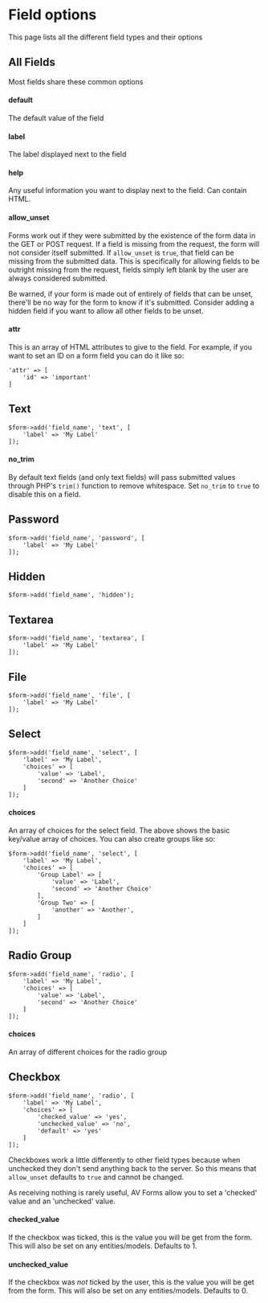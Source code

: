 # Field options

This page lists all the different field types and their options

## All Fields

Most fields share these common options

#### default

The default value of the field

#### label

The label displayed next to the field

#### help

Any useful information you want to display next to the field. Can contain HTML.

#### allow_unset

Forms work out if they were submitted by the existence of the form data in the GET or POST request. If a field is missing from the request, the form will not consider itself submitted. If `allow_unset` is `true`, that field can be missing from the submitted data. This is specifically for allowing fields to be outright missing from the request, fields simply left blank by the user are always considered submitted.

Be warned, if your form is made out of entirely of fields that can be unset, there'll be no way for the form to know if it's submitted. Consider adding a hidden field if you want to allow all other fields to be unset.

#### attr

This is an array of HTML attributes to give to the field. For example, if you want to set an ID on a form field you can do it like so:

    'attr' => [
        'id' => 'important'
    ]

## Text

    $form->add('field_name', 'text', [
        'label' => 'My Label'
    ]);
    
#### no_trim

By default text fields (and only text fields) will pass submitted values through PHP's `trim()` function to remove whitespace. Set `no_trim` to `true` to disable this on a field.

## Password

    $form->add('field_name', 'password', [
        'label' => 'My Label'
    ]);

## Hidden

    $form->add('field_name', 'hidden');

## Textarea

    $form->add('field_name', 'textarea', [
        'label' => 'My Label'
    ]);

## File

    $form->add('field_name', 'file', [
        'label' => 'My Label'
    ]);

## Select

    $form->add('field_name', 'select', [
        'label' => 'My Label',
        'choices' => [
            'value' => 'Label',
            'second' => 'Another Choice'
        ]
    ]);
    
#### choices

An array of choices for the select field. The above shows the basic key/value array of choices. You can also create groups like so:

    $form->add('field_name', 'select', [
        'label' => 'My Label',
        'choices' => [
            'Group Label' => [
                'value' => 'Label',
                'second' => 'Another Choice'
            ],
            'Group Two' => [
                'another' => 'Another',
            ]
        ]
    ]);

## Radio Group

    $form->add('field_name', 'radio', [
        'label' => 'My Label',
        'choices' => [
            'value' => 'Label',
            'second' => 'Another Choice'
        ]
    ]);
        
#### choices

An array of different choices for the radio group

## Checkbox

    $form->add('field_name', 'radio', [
        'label' => 'My Label',
        'choices' => [
            'checked_value' => 'yes',
            'unchecked_value' => 'no',
            'default' => 'yes'
        ]
    ]);
    
Checkboxes work a little differently to other field types because when unchecked they don't send anything back to the server. So this means that `allow_unset` defaults to `true` and cannot be changed.

As receiving nothing is rarely useful, AV Forms allow you to set a 'checked' value and an 'unchecked' value.

#### checked_value

If the checkbox was ticked, this is the value you will be get from the form. This will also be set on any entities/models. Defaults to 1.

#### unchecked_value

If the checkbox was *not* ticked by the user, this is the value you will be get from the form. This will also be set on any entities/models. Defaults to 0.
